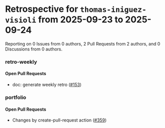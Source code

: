 # Retrospective for `thomas-iniguez-visioli` from 2025-09-23 to 2025-09-24

Reporting on 0 Issues from 0 authors, 2 Pull Requests from 2 authors, and 0 Discussions from 0 authors.


### retro-weekly

#### Open Pull Requests

- doc: generate weekly retro ([#153](https://github.com/thomas-iniguez-visioli/retro-weekly/pull/153))

### portfolio

#### Open Pull Requests

- Changes by create-pull-request action ([#359](https://github.com/thomas-iniguez-visioli/portfolio/pull/359))